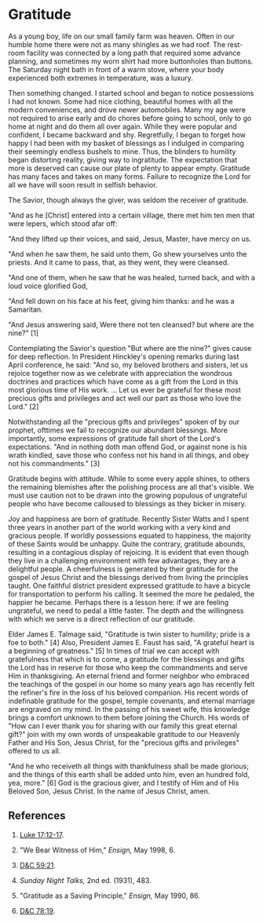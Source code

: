 # Gratitude

As a young boy, life on our small family farm was heaven. Often in our humble
home there were not as many shingles as we had roof. The rest-room facility
was connected by a long path that required some advance planning, and
sometimes my worn shirt had more buttonholes than buttons. The Saturday night
bath in front of a warm stove, where your body experienced both extremes in
temperature, was a luxury.

Then something changed. I started school and began to notice possessions I had
not known. Some had nice clothing, beautiful homes with all the modern
conveniences, and drove newer automobiles. Many my age were not required to
arise early and do chores before going to school, only to go home at night and
do them all over again. While they were popular and confident, I became
backward and shy. Regretfully, I began to forget how happy I had been with my
basket of blessings as I indulged in comparing their seemingly endless bushels
to mine. Thus, the blinders to humility began distorting reality, giving way
to ingratitude. The expectation that more is deserved can cause our plate of
plenty to appear empty. Gratitude has many faces and takes on many forms.
Failure to recognize the Lord for all we have will soon result in selfish
behavior.

The Savior, though always the giver, was seldom the receiver of gratitude.

"And as he [Christ] entered into a certain village, there met him ten men that
were lepers, which stood afar off:

"And they lifted up their voices, and said, Jesus, Master, have mercy on us.

"And when he saw them, he said unto them, Go shew yourselves unto the priests.
And it came to pass, that, as they went, they were cleansed.

"And one of them, when he saw that he was healed, turned back, and with a loud
voice glorified God,

"And fell down on his face at his feet, giving him thanks: and he was a
Samaritan.

"And Jesus answering said, Were there not ten cleansed? but where are the
nine?" [1]

Contemplating the Savior's question "But where are the nine?" gives cause for
deep reflection. In President Hinckley's opening remarks during last April
conference, he said: "And so, my beloved brothers and sisters, let us rejoice
together now as we celebrate with appreciation the wondrous doctrines and
practices which have come as a gift from the Lord in this most glorious time
of His work. ... Let us ever be grateful for these most precious gifts and
privileges and act well our part as those who love the Lord." [2]

Notwithstanding all the "precious gifts and privileges" spoken of by our
prophet, ofttimes we fail to recognize our abundant blessings. More
importantly, some expressions of gratitude fall short of the Lord's
expectations. "And in nothing doth man offend God, or against none is his
wrath kindled, save those who confess not his hand in all things, and obey not
his commandments." [3]

Gratitude begins with attitude. While to some every apple shines, to others
the remaining blemishes after the polishing process are all that's visible. We
must use caution not to be drawn into the growing populous of ungrateful
people who have become calloused to blessings as they bicker in misery.

Joy and happiness are born of gratitude. Recently Sister Watts and I spent
three years in another part of the world working with a very kind and gracious
people. If worldly possessions equated to happiness, the majority of these
Saints would be unhappy. Quite the contrary, gratitude abounds, resulting in a
contagious display of rejoicing. It is evident that even though they live in a
challenging environment with few advantages, they are a delightful people. A
cheerfulness is generated by their gratitude for the gospel of Jesus Christ
and the blessings derived from living the principles taught. One faithful
district president expressed gratitude to have a bicycle for transportation to
perform his calling. It seemed the more he pedaled, the happier he became.
Perhaps there is a lesson here: if we are feeling ungrateful, we need to pedal
a little faster. The depth and the willingness with which we serve is a direct
reflection of our gratitude.

Elder James E. Talmage said, "Gratitude is twin sister to humility; pride is a
foe to both." [4]  Also, President James E. Faust has said, "A grateful heart
is a beginning of greatness." [5]  In times of trial we can accept with
gratefulness that which is to come, a gratitude for the blessings and gifts
the Lord has in reserve for those who keep the commandments and serve Him in
thanksgiving. An eternal friend and former neighbor who embraced the teachings
of the gospel in our home so many years ago has recently felt the refiner's
fire in the loss of his beloved companion. His recent words of indefinable
gratitude for the gospel, temple covenants, and eternal marriage are engraved
on my mind. In the passing of his sweet wife, this knowledge brings a comfort
unknown to them before joining the Church. His words of "How can I ever thank
you for sharing with our family this great eternal gift?" join with my own
words of unspeakable gratitude to our Heavenly Father and His Son, Jesus
Christ, for the "precious gifts and privileges" offered to us all.

"And he who receiveth all things with thankfulness shall be made glorious; and
the things of this earth shall be added unto him, even an hundred fold, yea,
more." [6]  God is the gracious giver, and I testify of Him and of His Beloved
Son, Jesus Christ. In the name of Jesus Christ, amen.

## References

  1.   [Luke 17:12-17](https://www.lds.org/scriptures/nt/luke/17.12-17?lang=eng#11).

  2.  "We Bear Witness of Him," _Ensign,_ May 1998, 6.

  3.   [D&amp;C 59:21](https://www.lds.org/scriptures/dc-testament/dc/59.21?lang=eng#20).

  4.   _Sunday Night Talks,_ 2nd ed. (1931), 483.

  5.  "Gratitude as a Saving Principle," _Ensign,_ May 1990, 86.

  6.   [D&amp;C 78:19](https://www.lds.org/scriptures/dc-testament/dc/78.19?lang=eng#18).

